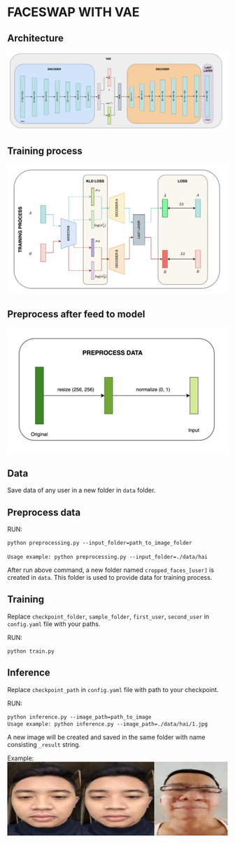 # FACESWAP WITH VAE

## Architecture
![](./documents/image/architecture.png)

## Training process
![](./documents/image/training_process.png)

## Preprocess after feed to model
![](./documents/image/preprocess.png)

## Data
Save data of any user in a new folder in `data` folder.

## Preprocess data
RUN:
```
python preprocessing.py --input_folder=path_to_image_folder

Usage example: python preprocessing.py --input_folder=./data/hai
```
After run above command, a new folder named `cropped_faces_[user]` is created in `data`. This folder is used to provide data for training process.

## Training
Replace `checkpoint_folder`, `sample_folder`, `first_user`, `second_user` in  `config.yaml` file with your paths.

RUN:
```
python train.py
```

## Inference
Replace `checkpoint_path` in `config.yaml` file with path to your checkpoint.

RUN:
```
python inference.py --image_path=path_to_image
Usage example: python inference.py --image_path=./data/hai/1.jpg
```

A new image will be created and saved in the same folder with name consisting `_result` string.

Example:
![](./data/hai/1_result.jpg)
